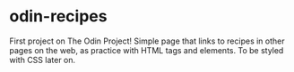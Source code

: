 # odin-recipes
First project on The Odin Project! Simple page that links to recipes in
other pages on the web, as practice with HTML tags and elements. To be
styled with CSS later on.